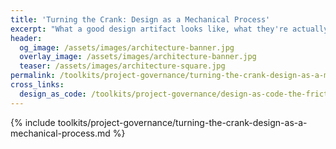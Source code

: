 ```yaml
---
title: 'Turning the Crank: Design as a Mechanical Process'
excerpt: "What a good design artifact looks like, what they're actually for, and how to use them efficiently to achieve a better outcome for your project."
header:
  og_image: /assets/images/architecture-banner.jpg
  overlay_image: /assets/images/architecture-banner.jpg
  teaser: /assets/images/architecture-square.jpg
permalink: /toolkits/project-governance/turning-the-crank-design-as-a-mechanical-process/
cross_links:
  design_as_code: /toolkits/project-governance/design-as-code-the-frictionless-low-level-design-pipeline
---
```


{% include toolkits/project-governance/turning-the-crank-design-as-a-mechanical-process.md %}
